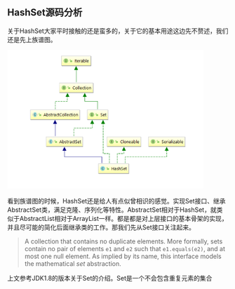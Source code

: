 ## HashSet源码分析

关于HashSet大家平时接触的还是蛮多的，关于它的基本用途这边先不赘述，我们还是先上族谱图。

<img src="./HashSet.png" alt="HashSet" style="zoom:75%;" />

看到族谱图的时候，HashSet还是给人有点似曾相识的感觉。实现Set接口、继承AbstractSet类，满足克隆、序列化等特性。AbstractSet相对于HashSet，就类似于AbstractList相对于ArrayList一样。都是都是对上层接口的基本骨架的实现，并且尽可能的简化后面继承类的工作。那我们先从Set接口关注起来。

> A collection that contains no duplicate elements.  More formally, sets
> contain no pair of elements <code>e1</code> and <code>e2</code> such that
> <code>e1.equals(e2)</code>, and at most one null element.  As implied by
> its name, this interface models the mathematical <i>set</i> abstraction.

上文参考JDK1.8的版本关于Set的介绍。Set是一个不会包含重复元素的集合